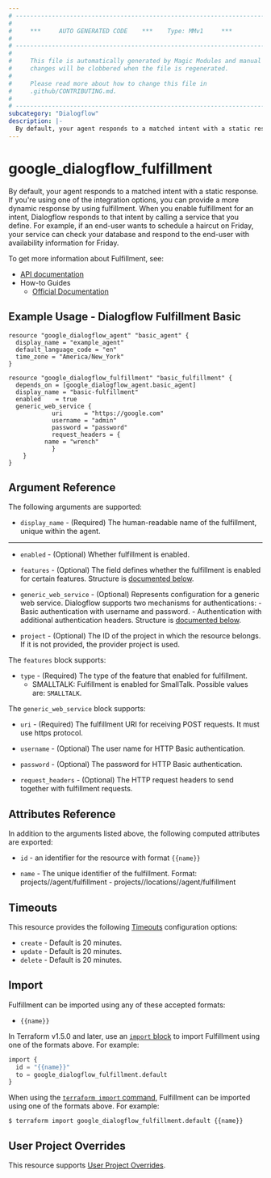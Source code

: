 ```yaml
---
# ----------------------------------------------------------------------------
#
#     ***     AUTO GENERATED CODE    ***    Type: MMv1     ***
#
# ----------------------------------------------------------------------------
#
#     This file is automatically generated by Magic Modules and manual
#     changes will be clobbered when the file is regenerated.
#
#     Please read more about how to change this file in
#     .github/CONTRIBUTING.md.
#
# ----------------------------------------------------------------------------
subcategory: "Dialogflow"
description: |-
  By default, your agent responds to a matched intent with a static response.
---
```


# google\_dialogflow\_fulfillment

By default, your agent responds to a matched intent with a static response. If you're using one of the integration options, you can provide a more dynamic response by using fulfillment. When you enable fulfillment for an intent, Dialogflow responds to that intent by calling a service that you define. For example, if an end-user wants to schedule a haircut on Friday, your service can check your database and respond to the end-user with availability information for Friday.


To get more information about Fulfillment, see:

* [API documentation](https://cloud.google.com/dialogflow/es/docs/reference/rest/v2/projects.agent/getFulfillment)
* How-to Guides
    * [Official Documentation](https://cloud.google.com/dialogflow/es/docs/fulfillment-overview)

## Example Usage - Dialogflow Fulfillment Basic


```hcl
resource "google_dialogflow_agent" "basic_agent" {
  display_name = "example_agent"
  default_language_code = "en"
  time_zone = "America/New_York"
}

resource "google_dialogflow_fulfillment" "basic_fulfillment" {
  depends_on = [google_dialogflow_agent.basic_agent]
  display_name = "basic-fulfillment"
  enabled    = true
  generic_web_service {
			uri      = "https://google.com"
			username = "admin"
			password = "password"
			request_headers = { 
          name = "wrench"
			}
	}
}
```

## Argument Reference

The following arguments are supported:


* `display_name` -
  (Required)
  The human-readable name of the fulfillment, unique within the agent.


- - -


* `enabled` -
  (Optional)
  Whether fulfillment is enabled.

* `features` -
  (Optional)
  The field defines whether the fulfillment is enabled for certain features.
  Structure is [documented below](#nested_features).

* `generic_web_service` -
  (Optional)
  Represents configuration for a generic web service. Dialogflow supports two mechanisms for authentications: - Basic authentication with username and password. - Authentication with additional authentication headers.
  Structure is [documented below](#nested_generic_web_service).

* `project` - (Optional) The ID of the project in which the resource belongs.
    If it is not provided, the provider project is used.


<a name="nested_features"></a>The `features` block supports:

* `type` -
  (Required)
  The type of the feature that enabled for fulfillment.
  * SMALLTALK: Fulfillment is enabled for SmallTalk.
  Possible values are: `SMALLTALK`.

<a name="nested_generic_web_service"></a>The `generic_web_service` block supports:

* `uri` -
  (Required)
  The fulfillment URI for receiving POST requests. It must use https protocol.

* `username` -
  (Optional)
  The user name for HTTP Basic authentication.

* `password` -
  (Optional)
  The password for HTTP Basic authentication.

* `request_headers` -
  (Optional)
  The HTTP request headers to send together with fulfillment requests.

## Attributes Reference

In addition to the arguments listed above, the following computed attributes are exported:

* `id` - an identifier for the resource with format `{{name}}`

* `name` -
  The unique identifier of the fulfillment.
  Format: projects/<Project ID>/agent/fulfillment - projects/<Project ID>/locations/<Location ID>/agent/fulfillment


## Timeouts

This resource provides the following
[Timeouts](https://developer.hashicorp.com/terraform/plugin/sdkv2/resources/retries-and-customizable-timeouts) configuration options:

- `create` - Default is 20 minutes.
- `update` - Default is 20 minutes.
- `delete` - Default is 20 minutes.

## Import


Fulfillment can be imported using any of these accepted formats:

* `{{name}}`


In Terraform v1.5.0 and later, use an [`import` block](https://developer.hashicorp.com/terraform/language/import) to import Fulfillment using one of the formats above. For example:

```tf
import {
  id = "{{name}}"
  to = google_dialogflow_fulfillment.default
}
```

When using the [`terraform import` command](https://developer.hashicorp.com/terraform/cli/commands/import), Fulfillment can be imported using one of the formats above. For example:

```
$ terraform import google_dialogflow_fulfillment.default {{name}}
```

## User Project Overrides

This resource supports [User Project Overrides](https://registry.terraform.io/providers/hashicorp/google/latest/docs/guides/provider_reference#user_project_override).
